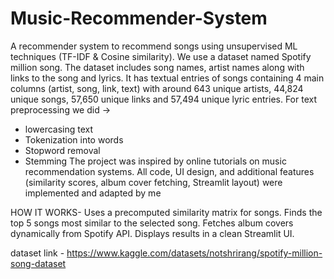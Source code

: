 # Music-Recommender-System
A recommender system to recommend songs using unsupervised ML techniques (TF-IDF & Cosine similarity). We use a dataset named Spotify million song. The dataset includes song names, artist 
names along with links to the song and lyrics. It has textual entries of songs containing 4 main columns (artist, song, link, text) with around 643 unique artists, 44,824 unique songs, 57,650 unique links and 57,494 unique lyric entries. For text preprocessing we did ->
- lowercasing text 
- Tokenization into words 
- Stopword removal 
- Stemming 
The project was inspired by online tutorials on music recommendation systems. All code, UI design, and additional features (similarity scores, album cover fetching, Streamlit layout) were implemented and adapted by me

HOW IT WORKS-
Uses a precomputed similarity matrix for songs.
Finds the top 5 songs most similar to the selected song.
Fetches album covers dynamically from Spotify API.
Displays results in a clean Streamlit UI.

dataset link - https://www.kaggle.com/datasets/notshrirang/spotify-million-song-dataset
